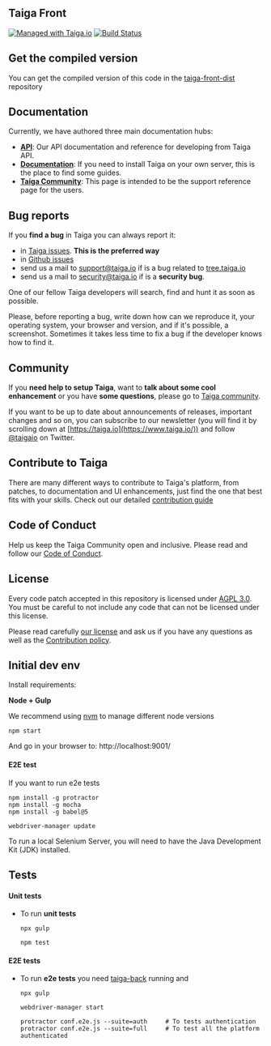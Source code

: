 ## Taiga Front

[![Managed with Taiga.io](https://img.shields.io/badge/managed%20with-TAIGA.io-709f14.svg)](https://tree.taiga.io/project/taiga/ "Managed with Taiga.io")
[![Build Status](https://img.shields.io/travis/taigaio/taiga-front.svg)](https://travis-ci.org/taigaio/taiga-front "Build Status")

## Get the compiled version

You can get the compiled version of this code in the
[taiga-front-dist](http://github.com/taigaio/taiga-front-dist) repository

## Documentation

Currently, we have authored three main documentation hubs:

-   **[API](https://docs.taiga.io/api.html)**: Our API documentation and reference for developing from Taiga API.
-   **[Documentation](https://docs.taiga.io/)**: If you need to install Taiga on your own server, this is the place to find some guides.
-   **[Taiga Community](https://community.taiga.io/)**: This page is intended to be the support reference page for the users.

## Bug reports

If you **find a bug** in Taiga you can always report it:

-   in [Taiga issues](https://tree.taiga.io/project/taiga/issues). **This is the preferred way**
-   in [Github issues](https://github.com/taigaio/taiga-front/issues)
-   send us a mail to support@taiga.io if is a bug related to [tree.taiga.io](https://tree.taiga.io)
-   send us a mail to security@taiga.io if is a **security bug**.

One of our fellow Taiga developers will search, find and hunt it as soon as possible.

Please, before reporting a bug, write down how can we reproduce it, your operating system, your browser and version, and if it's possible, a screenshot. Sometimes it takes less time to fix a bug if the developer knows how to find it.

## Community

If you **need help to setup Taiga**, want to **talk about some cool enhancement** or you have **some questions**, please go to [Taiga community](https://community.taiga.io/).

If you want to be up to date about announcements of releases, important changes and so on, you can subscribe to our newsletter (you will find it by scrolling down at [https://taiga.io](https://www.taiga.io/)) and follow [@taigaio](https://twitter.com/taigaio) on Twitter.

## Contribute to Taiga

There are many different ways to contribute to Taiga's platform, from patches, to documentation and UI enhancements, just find the one that best fits with your skills. Check out our detailed [contribution guide](https://community.taiga.io/t/how-can-i-contribute/159)

## Code of Conduct

Help us keep the Taiga Community open and inclusive. Please read and follow our [Code of Conduct](https://github.com/taigaio/code-of-conduct/blob/main/CODE_OF_CONDUCT.md).

## License

Every code patch accepted in this repository is licensed under [AGPL 3.0](LICENSE). You must be careful to not include any code that can not be licensed under this license.

Please read carefully [our license](LICENSE) and ask us if you have any questions as well as the [Contribution policy](https://github.com/taigaio/taiga-front/blob/main/CONTRIBUTING.md).

## Initial dev env

Install requirements:

**Node + Gulp**

We recommend using [nvm](https://github.com/creationix/nvm) to manage different node versions

```
npm start
```

And go in your browser to: http://localhost:9001/

#### E2E test

If you want to run e2e tests

```
npm install -g protractor
npm install -g mocha
npm install -g babel@5

webdriver-manager update
```

To run a local Selenium Server, you will need to have the Java Development Kit (JDK) installed.

## Tests

#### Unit tests

-   To run **unit tests**

    ```
    npx gulp
    ```

    ```
    npm test
    ```

#### E2E tests

-   To run **e2e tests** you need [taiga-back](https://github.com/taigaio/taiga-back) running and

    ```
    npx gulp
    ```

    ```
    webdriver-manager start
    ```

    ```
    protractor conf.e2e.js --suite=auth     # To tests authentication
    protractor conf.e2e.js --suite=full     # To test all the platform authenticated
    ```
